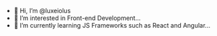 - 👋 Hi, I’m @luxeiolus
- 👀 I’m interested in Front-end Development...
- 🌱 I’m currently learning JS Frameworks such as React and Angular...

<!---
luxeiolus/luxeiolus is a ✨ special ✨ repository because its `README.md` (this file) appears on your GitHub profile.
You can click the Preview link to take a look at your changes.
--->
